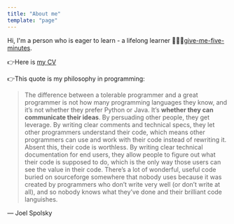 ```yaml
---
title: "About me"
template: "page"
---
```


Hi, I'm a person who is eager to learn - a lifelong learner 👨🏻‍💻[give-me-five-minutes](https://signalvnoise.com/posts/3124-give-it-five-minutes).

👉Here is [my CV](/media/Nguyen-Dang-Quang-CV.pdf)

👉This quote is my philosophy in programming:

> The difference between a tolerable programmer and a great programmer is not how many programming languages they know, and it’s not whether they prefer Python or Java. It’s **whether they can communicate their ideas**. By persuading other people, they get leverage. By writing clear comments and technical specs, they let other programmers understand their code, which means other programmers can use and work with their code instead of rewriting it. Absent this, their code is worthless. By writing clear technical documentation for end users, they allow people to figure out what their code is supposed to do, which is the only way those users can see the value in their code. There’s a lot of wonderful, useful code buried on sourceforge somewhere that nobody uses because it was created by programmers who don’t write very well (or don’t write at all), and so nobody knows what they’ve done and their brilliant code languishes.
>
— Joel Spolsky

